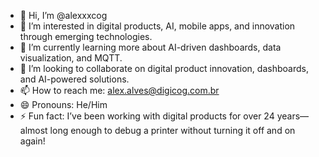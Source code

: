 - 👋 Hi, I’m @alexxxcog
- 👀 I’m interested in digital products, AI, mobile apps, and innovation through emerging technologies.
- 🌱 I’m currently learning more about AI-driven dashboards, data visualization, and MQTT.
- 💞️ I’m looking to collaborate on digital product innovation, dashboards, and AI-powered solutions.
- 📫 How to reach me: alex.alves@digicog.com.br
- 😄 Pronouns: He/Him
- ⚡ Fun fact: I’ve been working with digital products for over 24 years—almost long enough to debug a printer without turning it off and on again!
